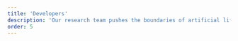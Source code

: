```yaml
---
title: 'Developers'
description: 'Our research team pushes the boundaries of artificial life, exploring emergent behaviors and evolutionary systems.'
order: 5
---
```

